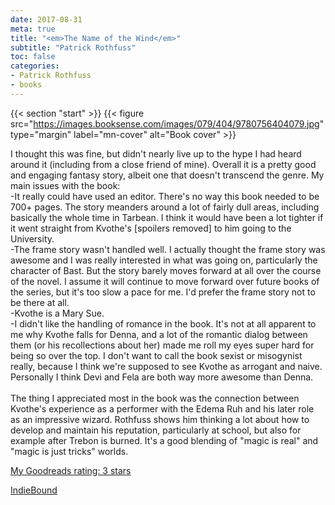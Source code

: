 ```yaml
---
date: 2017-08-31
meta: true
title: "<em>The Name of the Wind</em>"
subtitle: "Patrick Rothfuss"
toc: false
categories:
- Patrick Rothfuss
- books
---
```


{{< section "start" >}}
{{< figure src="https://images.booksense.com/images/079/404/9780756404079.jpg" type="margin" label="mn-cover" alt="Book cover" >}}

I thought this was fine, but didn't nearly live up to the hype I had heard around it (including from a close friend of mine). Overall it is a pretty good and engaging fantasy story, albeit one that doesn't transcend the genre. My main issues with the book:<br />-It really could have used an editor. There's no way this book needed to be 700+ pages. The story meanders around a lot of fairly dull areas, including basically the whole time in Tarbean. I think it would have been a lot tighter if it went straight from Kvothe's [spoilers removed] to him going to the University.<br />-The frame story wasn't handled well. I actually thought the frame story was awesome and I was really interested in what was going on, particularly the character of Bast. But the story barely moves forward at all over the course of the novel. I assume it will continue to move forward over future books of the series, but it's too slow a pace for me. I'd prefer the frame story not to be there at all.<br />-Kvothe is a Mary Sue. <br />-I didn't like the handling of romance in the book. It's not at all apparent to me why Kvothe falls for Denna, and a lot of the romantic dialog between them (or his recollections about her) made me roll my eyes super hard for being so over the top. I don't want to call the book sexist or misogynist really, because I think we're supposed to see Kvothe as arrogant and naive. Personally I think Devi and Fela are both way more awesome than Denna.<br /><br />The thing I appreciated most in the book was the connection between Kvothe's experience as a performer with the Edema Ruh and his later role as an impressive wizard. Rothfuss shows him thinking a lot about how to develop and maintain his reputation, particularly at school, but also for example after Trebon is burned. It's a good blending of "magic is real" and "magic is just tricks" worlds. 

[My Goodreads rating: 3 stars](https://www.goodreads.com/review/show/2092888150)  

[IndieBound](https://www.indiebound.org/book/9780756404079)
